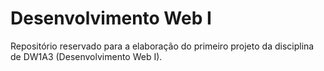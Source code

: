 # Desenvolvimento Web I
Repositório reservado para a elaboração do primeiro projeto da disciplina de DW1A3 (Desenvolvimento Web I).


